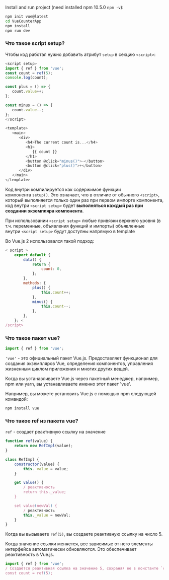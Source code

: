 Install and run project (need installed npm 10.5.0 `npm -v`):
```bash
npm init vue@latest
cd VueCounterApp
npm install
npm run dev
```

### Что такое script setup?
Чтобы код работал нужно добавить атрибут `setup` в секцию `<script>`:
```js
<script setup>
import { ref } from 'vue';
const count = ref(5);
console.log(count);

const plus = () => {
   count.value++;
};

const minus = () => {
   count.value--;
};
</script>

<template>
   <main>
      <div>
         <h4>The current count is...</h4>
         <h1>
            {{ count }}
         </h1>
         <button @click="minus()">-</button>
         <button @click="plus()">+</button>
      </div>
   </main>
</template>
```
Код внутри компилируется как содержимое функции компонента `setup()`. Это означает, что в отличие от обычного `<script>`, который выполняется только один раз при первом импорте компонента, код внутри `<script setup>` будет **выполняться каждый раз при создании экземпляра компонента**.

При использовании `<script setup>` любые привязки верхнего уровня (в т.ч. переменные, объявления функций и импорты) объявленные внутри `<script setup>` будут доступны напрямую в template

Во Vue.js 2 использовался такой подход:

```js
< script >
    export default {
        data() {
            return {
                count: 0,
            };
        },
        methods: {
            plus() {
                this.count++;
            },
            minus() {
                this.count--;
            },
        },
    }; <
/script>
```
### Что такое пакет vue?

```js
import { ref } from 'vue';
```

`'vue'` - это официальный пакет Vue.js. Предоставляет функционал для создания экземпляров Vue, определения компонентов, управления жизненным циклом приложения и многих других вещей.

Когда вы устанавливаете Vue.js через пакетный менеджер, например, npm или yarn, вы устанавливаете именно этот пакет 'vue'.

Например, вы можете установить Vue.js с помощью npm следующей командой:

`npm install vue`

### Что такое ref из пакета vue?

`ref` - создает реактивную ссылку на значение
```js
function ref(value) {
    return new RefImpl(value);
}

class RefImpl {
    constructor(value) {
        this._value = value;
    }

    get value() {
        / реактивность
        return this._value;
    }

    set value(newVal) {
        / реактивность
        this._value = newVal;
    }
}
```

Когда вы вызываете `ref(5)`, вы создаете реактивную ссылку на число 5.

Когда значение ссылки меняется, все зависимые от него элементы интерфейса автоматически обновляются. Это обеспечивает реактивность в Vue.js.

```js
import { ref } from 'vue'; 
/ Создаётся реактивная ссылка на значение 5, сохраняя ее в константе `count`.
const count = ref(5);
```